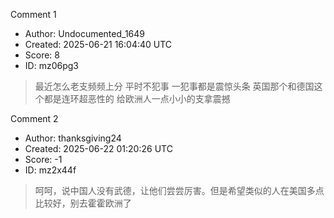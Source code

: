 Comment 1

- Author: Undocumented_1649
- Created: 2025-06-21 16:04:40 UTC
- Score: 8
- ID: mz06pg3

> 最近怎么老支频频上分 平时不犯事 一犯事都是震惊头条 英国那个和德国这个都是连环超恶性的 给欧洲人一点小小的支拿震撼

Comment 2

- Author: thanksgiving24
- Created: 2025-06-22 01:20:26 UTC
- Score: -1
- ID: mz2x44f

> 呵呵，说中国人没有武德，让他们尝尝厉害。但是希望类似的人在美国多点比较好，别去霍霍欧洲了

